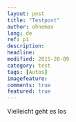 ```yaml
---
layout: post
title: "Testpost"
author: ohnemax
lang: de
ref: p1
description: 
headline: 
modified: 2015-20-09
category: test
tags: [Autos]
imagefeature: 
comments: true
featured: true
---
```



Vielleicht geht es los
